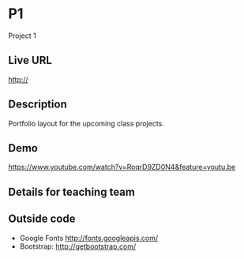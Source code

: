 # P1
Project 1

## Live URL
<http://>

## Description
Portfolio layout for the upcoming class projects. 

## Demo
<https://www.youtube.com/watch?v=RoqrD9ZD0N4&feature=youtu.be>

## Details for teaching team


## Outside code
* Google Fonts http://fonts.googleapis.com/
* Bootstrap: http://getbootstrap.com/
